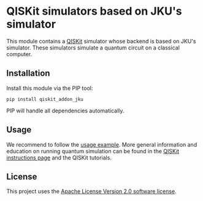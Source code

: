 # QISKit simulators based on JKU's simulator

This module contains a [QISKit](https://www.qiskit.org/) simulator whose backend is based on JKU's simulator. These simulators simulate a quantum circuit on a classical computer.

## Installation

Install this module via the PIP tool:

```
pip install qiskit_addon_jku
```

PIP will handle all dependencies automatically.

## Usage

We recommend to follow the [usage example](examples/jku_backend.py). More general information and education on running quantum simulation can be found in the [QISKit instructions page](https://github.com/QISKit/qiskit-core) and the QISKit tutorials.

## License

This project uses the [Apache License Version 2.0 software license](https://www.apache.org/licenses/LICENSE-2.0).
